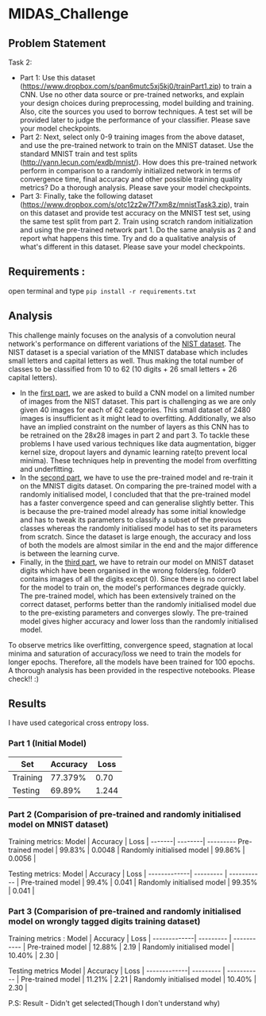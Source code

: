 # MIDAS_Challenge

## Problem Statement
Task 2: 
* Part 1: Use this dataset (https://www.dropbox.com/s/pan6mutc5xj5kj0/trainPart1.zip) to train a CNN. Use no other data source or pre-trained networks, and explain your design choices during preprocessing, model building and training. Also, cite the sources you used to borrow techniques. A test set will be provided later to judge the performance of your classifier. Please save your model checkpoints.
* Part 2: Next, select only 0-9 training images from the above dataset, and use the pre-trained network to train on the MNIST dataset. Use the standard MNIST train and test splits (http://yann.lecun.com/exdb/mnist/). How does this pre-trained network perform in comparison to a randomly initialized network in terms of convergence time, final accuracy and other possible training quality metrics? Do a thorough analysis. Please save your model checkpoints.
* Part 3: Finally, take the following dataset (https://www.dropbox.com/s/otc12z2w7f7xm8z/mnistTask3.zip), train on this dataset and provide test accuracy on the MNIST test set, using the same test split from part 2. Train using scratch random initialization and using the pre-trained network part 1. Do the same analysis as 2 and report what happens this time. Try and do a qualitative analysis of what's different in this dataset. Please save your model checkpoints.


## Requirements :
open terminal and type 
`pip install -r requirements.txt`

## Analysis

This challenge mainly focuses on the analysis of a convolution neural network's performance on different variations of the [NIST dataset](https://www.nist.gov/srd/nist-special-database-19). The NIST dataset is a special variation of the MNIST database which includes small letters and capital letters as well. Thus making the total number of classes to be classified from 10 to 62 (10 digits + 26 small letters + 26 capital letters).
* In the [first part](part-1.ipynb), we are asked to build a CNN model on a limited number of images from the NIST dataset. This part is challenging as we are only given 40 images for each of 62 categories. This small dataset of 2480 images is insufficient as it might lead to overfitting. Additionally, we also have an implied constraint on the number of layers as this CNN has to be retrained on the 28x28 images in part 2 and part 3. To tackle these problems I have used various techniques like data augmentation, bigger kernel size, dropout layers and dynamic learning rate(to prevent local minima). These techniques help in preventing the model from overfitting and underfitting. 
* In the [second part](part-2.ipynb), we have to use the pre-trained model and re-train it on the MNIST digits dataset. On comparing the pre-trained model with a randomly initialised model, I concluded that that the pre-trained model has a faster convergence speed and can generalise slightly better. This is because the pre-trained model already has some initial knowledge and has to tweak its parameters to classify a subset of the previous classes whereas the randomly initialised model has to set its parameters from scratch. Since the dataset is large enough, the accuracy and loss of both the models are almost similar in the end and the major difference is between the learning curve.
* Finally, in the [third part](part-3.ipynb), we have to retrain our model on MNIST dataset digits which have been organised in the wrong folders(eg. folder0 contains images of all the digits except 0). Since there is no correct label for the model to train on, the model's performances degrade quickly. The pre-trained model, which has been extensively trained on the correct dataset, performs better than the randomly initialised model due to the pre-existing parameters and converges slowly. The pre-trained model gives higher accuracy and lower loss than the randomly initialised model.


To observe metrics like overfitting, convergence speed, stagnation at local minima and saturation of accuracy/loss we need to train the models for longer epochs. Therefore, all the models have been trained for 100 epochs. A thorough analysis has been provided in the respective notebooks. Please check!! :) 

## Results

I have used categorical cross entropy loss.
### Part 1 (Initial Model)
Set | Accuracy | Loss |
-----| --------| -----------
Training | 77.379% | 0.70 |
Testing |  69.89% | 1.244 |

### Part 2 (Comparision of pre-trained and randomly initialised model on MNIST dataset)
Training metrics:
Model | Accuracy | Loss |
-------| --------| ---------
Pre-trained model | 99.83% | 0.0048 |
Randomly initialised model | 99.86% | 0.0056 |

Testing metrics:
Model | Accuracy | Loss |
-------------| --------- | ----------- |
Pre-trained model | 99.4% | 0.041  |
Randomly initialised model | 99.35% | 0.041 |

### Part 3 (Comparision of pre-trained and randomly initialised model on wrongly tagged digits training dataset)
Training metrics :
Model | Accuracy | Loss |
-------------| --------- | ----------- |
Pre-trained model | 12.88%  | 2.19 |
Randomly initialised model | 10.40% | 2.30 |

Testing metrics
Model | Accuracy | Loss |
-------------| --------- | ----------- |
Pre-trained model | 11.21% | 2.21 |
Randomly initialised model | 10.40% | 2.30 |



P.S: Result - Didn't get selected(Though I don't understand why)
